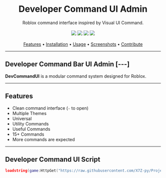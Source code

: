 
<!-- PROJECT TITLE -->
<h1 align="center">Developer Command UI Admin</h1>

<p align="center">
   Roblox command interface inspired by Visual UI Command.
  <br/>
  <br/>
  <img src="https://img.shields.io/github/stars/YourUsername/YourRepo?style=flat-square" />
  <img src="https://img.shields.io/github/forks/YourUsername/YourRepo?style=flat-square" />
  <img src="https://img.shields.io/github/issues/YourUsername/YourRepo?style=flat-square" />
  <img src="https://img.shields.io/github/license/YourUsername/YourRepo?style=flat-square" />
  <br/><br/>
  <a href="#features"> Features</a> • 
  <a href="#installation">Installation</a> • 
  <a href="#usage">Usage</a> • 
  <a href="#screenshots">Screenshots</a> • 
  <a href="#contribute">Contribute</a>
</p>

---

## Developer Command Bar UI Admin [---]

**DevCommandUI** is a modular command system designed for Roblox.

---

## Features

-  Clean command interface (`-` to open)
-  Multiple Themes
-  Universal 
-  Utility Commands
-  Useful Commands
-  15+ Commands
-  More commands are expected

---

## Developer Command UI Script

```lua
loadstring(game:HttpGet("https://raw.githubusercontent.com/X7Z-py/Project-RedWolf-Command-UI/refs/heads/main/Project%20RedWolf%20Command%20UI"))()
```
